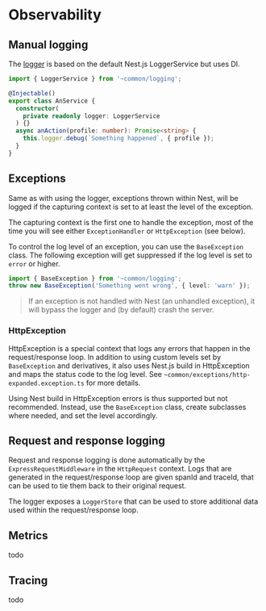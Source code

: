 # Observability


## Manual logging

The [logger](../../src/common/logging/logger.service.ts) is based on the default Nest.js LoggerService but uses DI.

```typescript
import { LoggerService } from '~common/logging';

@Injectable()
export class AnService {
  constructor(
    private readonly logger: LoggerService
  ) {}
  async anAction(profile: number): Promise<string> {
    this.logger.debug(`Something happened`, { profile });
  }
}
```

## Exceptions

Same as with using the logger, exceptions thrown within Nest, will be logged if the capturing context is set to at least
the level of the exception.

The capturing context is the first one to handle the exception, most of the time you will see either `ExceptionHandler`
or `HttpException` (see below).

To control the log level of an exception, you can use the `BaseException` class. The following exception will get
suppressed if the log level is set to `error` or higher.

```typescript
import { BaseException } from '~common/logging';
throw new BaseException('Something went wrong', { level: 'warn' });
```

> If an exception is not handled with Nest (an unhandled exception), it will bypass the
logger and (by default) crash the server.

### HttpException

HttpException is a special context that logs any errors that happen in the request/response loop. In addition to
using custom levels set by `BaseException` and derivatives, it also uses Nest.js build in HttpException and maps
the status code to the log level. See `~common/exceptions/http-expanded.exception.ts` for more details.

Using Nest build in HttpException errors is thus supported but not recommended. Instead, use the `BaseException` class,
create subclasses where needed, and set the level accordingly.

## Request and response logging

Request and response logging is done automatically by the `ExpressRequestMiddleware` in the `HttpRequest` context.
Logs that are generated in the request/response loop are given spanId and traceId, that can be used to tie them
back to their original request.

The logger exposes a `LoggerStore` that can be used to store additional data used within the request/response loop.


## Metrics

todo

## Tracing

todo
